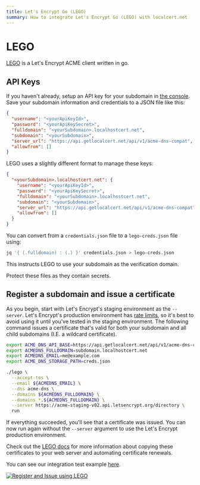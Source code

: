 ```yaml
---
title: Let's Encrypt Go (LEGO)
summary: How to integrate Let's Encrypt Go (LEGO) with localcert.net
---
```


# LEGO

[LEGO](https://github.com/go-acme/lego) is a Let's Encrypt ACME client written in go.

## API Keys

If you haven't already, setup an API key for your subdomain in [the console](https://console.getlocalcert.net/).
Save your subdomain information and credentials to a JSON file like this:

``` json title="credentials.json"
{
  "username": "<yourApiKeyId>",
  "password": "<yourApiKeySecret>",
  "fulldomain": "<yourSubdomain>.localhostcert.net",
  "subdomain": "<yourSubdomain>",
  "server_url": "https://api.getlocalcert.net/api/v1/acme-dns-compat",
  "allowfrom": []
}
```

LEGO uses a slightly different format to manage these keys:

``` json title="lego-creds.json"
{
  "<yourSubdomain>.localhostcert.net": {
    "username": "<yourApiKeyId>",
    "password": "<yourApiKeySecret>",
    "fulldomain": "<yourSubdomain>.localhostcert.net",
    "subdomain": "<yourSubdomain>",
    "server_url": "https://api.getlocalcert.net/api/v1/acme-dns-compat",
    "allowfrom": []
  }
}
```

You can convert from a `credentials.json` file to a `lego-creds.json` file using:

``` bash
jq '{ (.fulldomain) : (.) }' credentials.json > lego-creds.json
```

This instructs LEGO to use your subdomain as the verification domain.

Protect these files as they contain secrets.


## Register a subdomain and issue a certificate

As you begin, start with Let's Encrypt's staging environment as the `--server`.
Let's Encrypt's production environment has [rate limits](https://letsencrypt.org/docs/rate-limits/), so it's best to avoid using it until you've tested in the staging environment.
The following command issues a certificate that's valid for both your subdomain and all child subdomains (I.E. a wildcard certificate).

``` bash
export ACME_DNS_API_BASE=https://api.getlocalcert.net/api/v1/acme-dns-compat
export ACMEDNS_FULLDOMAIN=subdomain.localhostcert.net
export ACMEDNS_EMAIL=me@example.com
export ACME_DNS_STORAGE_PATH=creds.json

./lego \
  --accept-tos \
  --email ${ACMEDNS_EMAIL} \
  --dns acme-dns \
  --domains ${ACMEDNS_FULLDOMAIN} \
  --domains *.${ACMEDNS_FULLDOMAIN} \
  --server https://acme-staging-v02.api.letsencrypt.org/directory \
  run
```

If everything succeeded, you'll see that a certificate was issued.
You can now run again without the `--server` argument to use the Let's Encrypt production environment.

Check out the [LEGO docs](https://go-acme.github.io/lego/) for more information about copying these certificates to your web server and automating certificate renewals.

You can see our integration test example [here](https://github.com/robalexdev/getlocalcert-client-tests/blob/main/examples/lego/register-and-issue.sh).

[![Register and Issue using LEGO](https://github.com/robalexdev/getlocalcert-client-tests/actions/workflows/lego.yml/badge.svg)](https://github.com/robalexdev/getlocalcert-client-tests/actions/workflows/lego.yml)

